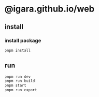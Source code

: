 # @igara.github.io/web

## install

### install package

```bash
pnpm install
```

## run

```bash
pnpm run dev
pnpm run build
pnpm start
pnpm run export
```
